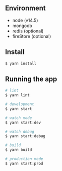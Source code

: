 ## Environment
- node (v14.5)
- mongodb
- redis (optional)
- fireStore (optional)

## Install
```bash
$ yarn install
```

## Running the app

```bash
# lint
$ yarn lint

# development
$ yarn start

# watch mode
$ yarn start:dev

# watch debug
$ yarn start:debug

# build
$ yarn build

# production mode
$ yarn start:prod
```
